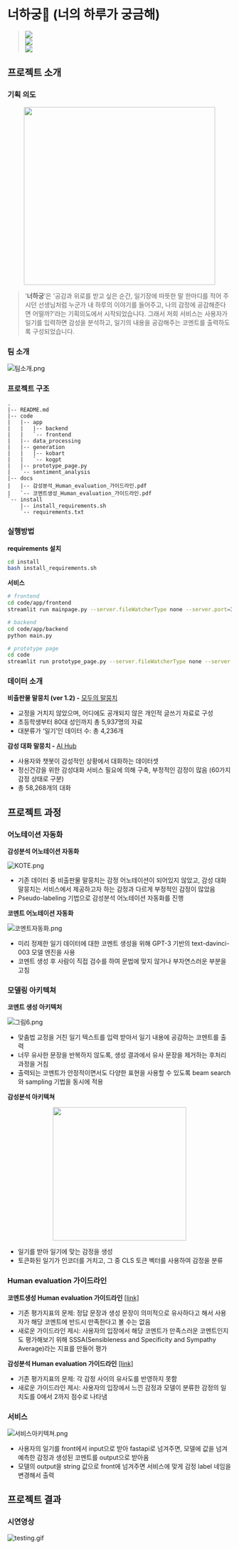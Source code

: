 # 너하궁🌙 (너의 하루가 궁금해)  

><a href="https://www.youtube.com/watch?v=w-yj8gZ8As8"><img src="https://img.shields.io/badge/Presentation video-F3F3F3?style=for-the-badge&logo=youtube&logoColor=fc2403"/></a>  
<a href="https://github.com/boostcampaitech4lv23nlp1/final-project-level3-nlp-04/blob/main/docs/NLP_04_%EC%9D%BC%EA%B8%B0%20%EA%B0%90%EC%84%B1%EB%B6%84%EC%84%9D%20%EB%B0%8F%20%EC%BD%94%EB%A9%98%ED%8A%B8%20%EC%83%9D%EC%84%B1%20%EC%84%9C%EB%B9%84%EC%8A%A4.pdf"><img src="https://img.shields.io/badge/Presentation (Pdf)-F3F3F3?style=for-the-badge&logo=Microsoft PowerPoint&logoColor=B7472A"/></a>  
<a href="https://github.com/boostcampaitech4lv23nlp1/final-project-level3-nlp-04/tree/main/docs"><img src="https://img.shields.io/badge/Guideline (Pdf)-F3F3F3?style=for-the-badge&logo=Google Sheets&logoColor=34A853"/></a>  
  
## 프로젝트 소개

### 기획 의도

<p align='center'><img src="assets/%25EB%2584%2588%25ED%2595%2598%25EA%25B6%2581.png" width="430" height="400"></p>

>‘**너하궁**’은 '공감과 위로를 받고 싶은 순간, 일기장에 따뜻한 말 한마디를 적어 주시던 선생님처럼 누군가 내 하루의 이야기를 들어주고, 나의 감정에 공감해준다면 어떨까?'라는 기획의도에서 시작되었습니다. 
그래서 저희 서비스는 사용자가 일기를 입력하면 감성을 분석하고, 일기의 내용을 공감해주는 코멘트를 출력하도록 구성되었습니다.

### 팀 소개

![팀소개.png](assets/team_info.png)

### 프로젝트 구조

```
.
|-- README.md
|-- code
|   |-- app
|   |   |-- backend
|   |   `-- frontend
|   |-- data_processing
|   |-- generation
|   |   |-- kobart
|   |   `-- kogpt
|   |-- prototype_page.py
|   `-- sentiment_analysis
|-- docs
|   |-- 감성분석_Human_evaluation_가이드라인.pdf
|   `-- 코멘트생성_Human_evaluation_가이드라인.pdf
`-- install
    |-- install_requirements.sh
    `-- requirements.txt
```

### 실행방법

**requirements 설치**

```bash
cd install
bash install_requirements.sh
```

**서비스**

```bash
# frontend
cd code/app/frontend
streamlit run mainpage.py --server.fileWatcherType none --server.port=30001

# backend
cd code/app/backend
python main.py

# prototype page
cd code
streamlit run prototype_page.py --server.fileWatcherType none --server.port=30001
```

### 데이터 소개

**비출판물 말뭉치 (ver 1.2) -** [모두의 말뭉치](https://corpus.korean.go.kr/request/reausetMain.do)

- 교정을 거치지 않았으며, 어디에도 공개되지 않은 개인적 글쓰기 자료로 구성
- 초등학생부터 80대 성인까지 총 5,937명의 자료
- 대분류가 ‘일기’인 데이터 수: 총 4,236개

**감성 대화 말뭉치 -** [AI Hub](https://aihub.or.kr/aihubdata/data/view.do?currMenu=115&topMenu=100&aihubDataSe=realm&dataSetSn=86)

- 사용자와 챗봇이 감성적인 상황에서 대화하는 데이터셋
- 정신건강을 위한 감성대화 서비스 필요에 의해 구축, 부정적인 감정이 많음 (60가지 감정 상태로 구분)
- 총 58,268개의 대화

## 프로젝트 과정

### 어노테이션 자동화

**감성분석 어노테이션 자동화**

![KOTE.png](assets/sentiment_annotation_process.png)

- 기존 데이터 중 비출판물 말뭉치는 감정 어노테이션이 되어있지 않았고, 감성 대화 말뭉치는 서비스에서 제공하고자 하는 감정과 다르게 부정적인 감정이 많았음
- Pseudo-labeling 기법으로 감성분석 어노테이션 자동화를 진행

**코멘트 어노테이션 자동화**

![코멘트자동화.png](assets/%25EC%25BD%2594%25EB%25A9%2598%25ED%258A%25B8%25EC%259E%2590%25EB%258F%2599%25ED%2599%2594.png)

- 미리 정제한 일기 데이터에 대한 코멘트 생성을 위해 GPT-3 기반의 text-davinci-003 모델 엔진을 사용
- 코멘트 생성 후 사람이 직접 검수를 하여 문법에 맞지 않거나 부자연스러운 부분을 고침

### 모델링 아키텍쳐

**코멘트 생성 아키텍처**

![그림6.png](assets/comment_generation_architecture.png)

- 맞춤법 교정을 거친 일기 텍스트를 입력 받아서 일기 내용에 공감하는 코멘트를 출력
- 너무 유사한 문장을 반복하지 않도록, 생성 결과에서 유사 문장을 제거하는 후처리 과정을 거침
- 출력되는 코멘트가 안정적이면서도 다양한 표현을 사용할 수 있도록 beam search와 sampling 기법을 동시에 적용

**감성분석 아키텍쳐**

<p align='center'><img src="assets/%25EA%25B0%2590%25EC%2584%25B1%25EB%25B6%2584%25EC%2584%259D_%25EC%259E%2585%25EC%25B6%259C%25EB%25A0%25A5.png" width="300" height="300"></p>

- 일기를 받아 일기에 맞는 감정을 생성
- 토큰화된 일기가 인코더를 거치고, 그 중 CLS 토큰 벡터를 사용하여 감정을 분류

### Human evaluation 가이드라인

**코멘트생성 Human evaluation 가이드라인** [[link]](https://github.com/boostcampaitech4lv23nlp1/final-project-level3-nlp-04/blob/9d706617e5fe503b55407883d58b9a5517f29972/docs/%EC%BD%94%EB%A9%98%ED%8A%B8%EC%83%9D%EC%84%B1_Human_evaluation_%EA%B0%80%EC%9D%B4%EB%93%9C%EB%9D%BC%EC%9D%B8.pdf)

- 기존 평가지표의 문제: 정답 문장과 생성 문장이 의미적으로 유사하다고 해서 사용자가 해당 코멘트에 반드시 만족한다고 볼 수는 없음
- 새로운 가이드라인 제시: 사용자의 입장에서 해당 코멘트가 만족스러운 코멘트인지도 평가해보기 위해 SSSA(Sensibleness and Specificity and Sympathy Average)라는 지표를 만들어 평가

**감성분석 Human evaluation 가이드라인** [[link]](docs/감성분석_Human_evaluation_가이드라인.pdf)

- 기존 평가지표의 문제: 각 감정 사이의 유사도를 반영하지 못함
- 새로운 가이드라인 제시: 사용자의 입장에서 느낀 감정과 모델이 분류한 감정의 일치도를 0에서 2까지 점수로 나타냄

### 서비스

![서비스아키텍쳐.png](assets/%25EC%2584%259C%25EB%25B9%2584%25EC%258A%25A4%25EC%2595%2584%25ED%2582%25A4%25ED%2585%258D%25EC%25B3%2590.png)

- 사용자의 일기를 front에서 input으로 받아 fastapi로 넘겨주면, 모델에 값을 넘겨 예측한 감정과 생성된 코멘트를 output으로 받아옴
- 모델의 output을 string 값으로 front에 넘겨주면 서비스에 맞게 감정 label 네임을 변경해서 출력

## 프로젝트 결과

### 시연영상

![testing.gif](assets/testing.gif)
